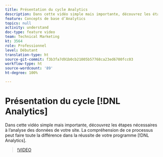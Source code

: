 ```yaml
---
title: Présentation du cycle Analytics
description: Dans cette vidéo simple mais importante, découvrez les étapes nécessaires à lʼanalyse des données de votre site. La compréhension de ce processus peut faire toute la différence dans la réussite de votre programme Analytics.
feature: Concepts de base d’Analytics
topics: null
activity: understand
doc-type: feature video
team: Technical Marketing
kt: 3564
role: Professionnel
level: Débutant
translation-type: ht
source-git-commit: f3b3fa7d91b0cb21005b57768ca23ed6700fcc03
workflow-type: ht
source-wordcount: '89'
ht-degree: 100%

---
```



# Présentation du cycle [!DNL Analytics]

Dans cette vidéo simple mais importante, découvrez les étapes nécessaires à lʼanalyse des données de votre site. La compréhension de ce processus peut faire toute la différence dans la réussite de votre programme [!DNL Analytics].

>[!VIDEO](https://video.tv.adobe.com/v/28950/?quality=12)
